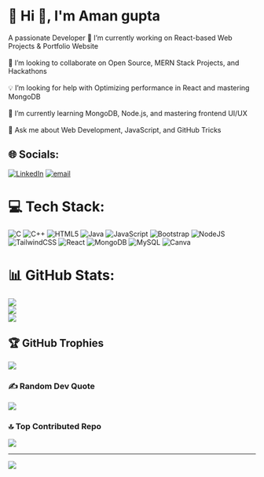 # 💫 Hi 👋, I'm Aman gupta
A passionate Developer
🔭 I’m currently working on React-based Web Projects & Portfolio Website<br><br>🤝 I’m looking to collaborate on Open Source, MERN Stack Projects, and Hackathons<br><br>💡 I’m looking for help with Optimizing performance in React and mastering MongoDB<br><br>🌱 I’m currently learning MongoDB, Node.js, and mastering frontend UI/UX<br><br>💬 Ask me about Web Development, JavaScript, and GitHub Tricks


## 🌐 Socials:
[![LinkedIn](https://img.shields.io/badge/LinkedIn-%230077B5.svg?logo=linkedin&logoColor=white)](https://linkedin.com/in/aman-gupta-73081a22a) [![email](https://img.shields.io/badge/Email-D14836?logo=gmail&logoColor=white)](mailto:gupta.aman2224@gmail.com) 

# 💻 Tech Stack:
![C](https://img.shields.io/badge/c-%2300599C.svg?style=for-the-badge&logo=c&logoColor=white) ![C++](https://img.shields.io/badge/c++-%2300599C.svg?style=for-the-badge&logo=c%2B%2B&logoColor=white) ![HTML5](https://img.shields.io/badge/html5-%23E34F26.svg?style=for-the-badge&logo=html5&logoColor=white) ![Java](https://img.shields.io/badge/java-%23ED8B00.svg?style=for-the-badge&logo=openjdk&logoColor=white) ![JavaScript](https://img.shields.io/badge/javascript-%23323330.svg?style=for-the-badge&logo=javascript&logoColor=%23F7DF1E) ![Bootstrap](https://img.shields.io/badge/bootstrap-%238511FA.svg?style=for-the-badge&logo=bootstrap&logoColor=white) ![NodeJS](https://img.shields.io/badge/node.js-6DA55F?style=for-the-badge&logo=node.js&logoColor=white) ![TailwindCSS](https://img.shields.io/badge/tailwindcss-%2338B2AC.svg?style=for-the-badge&logo=tailwind-css&logoColor=white) ![React](https://img.shields.io/badge/react-%2320232a.svg?style=for-the-badge&logo=react&logoColor=%2361DAFB) ![MongoDB](https://img.shields.io/badge/MongoDB-%234ea94b.svg?style=for-the-badge&logo=mongodb&logoColor=white) ![MySQL](https://img.shields.io/badge/mysql-4479A1.svg?style=for-the-badge&logo=mysql&logoColor=white) ![Canva](https://img.shields.io/badge/Canva-%2300C4CC.svg?style=for-the-badge&logo=Canva&logoColor=white)
# 📊 GitHub Stats:
![](https://github-readme-stats.vercel.app/api?username=Amangupta3006&theme=radical&hide_border=false&include_all_commits=false&count_private=false)<br/>
![](https://nirzak-streak-stats.vercel.app/?user=Amangupta3006&theme=radical&hide_border=false)<br/>
![](https://github-readme-stats.vercel.app/api/top-langs/?username=Amangupta3006&theme=radical&hide_border=false&include_all_commits=false&count_private=false&layout=compact)

## 🏆 GitHub Trophies
![](https://github-profile-trophy.vercel.app/?username=Amangupta3006&theme=radical&no-frame=false&no-bg=true&margin-w=4)

### ✍️ Random Dev Quote
![](https://quotes-github-readme.vercel.app/api?type=horizontal&theme=radical)

### 🔝 Top Contributed Repo
![](https://github-contributor-stats.vercel.app/api?username=Amangupta3006&limit=5&theme=dark&combine_all_yearly_contributions=true)

---
[![](https://visitcount.itsvg.in/api?id=Amangupta3006&icon=0&color=0)](https://visitcount.itsvg.in)

<!-- Proudly created with GPRM ( https://gprm.itsvg.in ) -->
